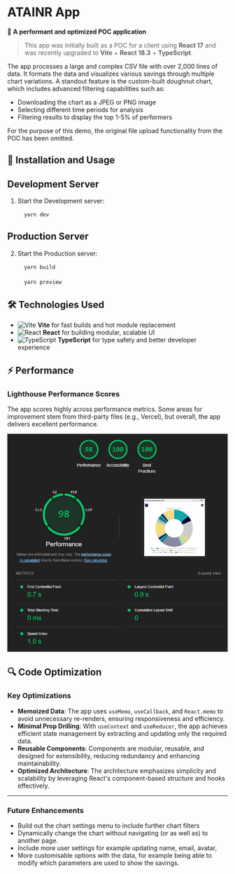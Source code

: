 # ATAINR App

🚀 **A performant and optimized POC application**

> This app was initially built as a POC for a client using **React 17** and was recently upgraded to **Vite** + **React 18.3** + **TypeScript**.

The app processes a large and complex CSV file with over 2,000 lines of data. It formats the data and visualizes various savings through multiple chart variations. A standout feature is the custom-built doughnut chart, which includes advanced filtering capabilities such as:

- Downloading the chart as a JPEG or PNG image
- Selecting different time periods for analysis
- Filtering results to display the top 1-5% of performers

For the purpose of this demo, the original file upload functionality from the POC has been omitted.

## 🚀 Installation and Usage

## Development Server

1. Start the Development server:
   ```bash
     yarn dev
   ```

## Production Server

2. Start the Production server:

   ```bash
     yarn build

     yarn preview
   ```

## 🛠️ Technologies Used

- ![Vite](https://img.shields.io/badge/Vite-646CFF?style=flat&logo=vite&logoColor=white) **Vite** for fast builds and hot module replacement
- ![React](https://img.shields.io/badge/React-61DAFB?style=flat&logo=react&logoColor=black) **React** for building modular, scalable UI
- ![TypeScript](https://img.shields.io/badge/TypeScript-3178C6?style=flat&logo=typescript&logoColor=white) **TypeScript** for type safety and better developer experience

## ⚡ Performance

### Lighthouse Performance Scores

The app scores highly across performance metrics. Some areas for improvement stem from third-party files (e.g., Vercel), but overall, the app delivers excellent performance.

![Performance metric for Atainr app](./src/images/site-performance.jpg)

## 🔍 Code Optimization

### Key Optimizations

- **Memoized Data**: The app uses `useMemo`, `useCallback`, and `React.memo` to avoid unnecessary re-renders, ensuring responsiveness and efficiency.
- **Minimal Prop Drilling**: With `useContext` and `useReducer`, the app achieves efficient state management by extracting and updating only the required data.
- **Reusable Components**: Components are modular, reusable, and designed for extensibility, reducing redundancy and enhancing maintainability.
- **Optimized Architecture**: The architecture emphasizes simplicity and scalability by leveraging React's component-based structure and hooks effectively.

---

### Future Enhancements

- Build out the chart settings menu to include further chart filters
- Dynamically change the chart without navigating (or as well as) to another page.
- Include more user settings for example updating name, email, avatar,
- More customisable options with the data, for example being able to modify which parameters are used to show the savings.
